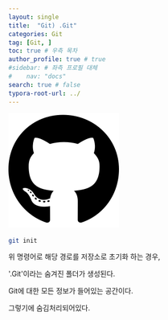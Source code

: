 ```yaml
---
layout: single
title:  "Git) .Git"
categories: Git
tag: [Git, ]
toc: true # 우측 목차
author_profile: true # true
#sidebar: # 좌측 프로필 대체
#    nav: "docs"
search: true # false
typora-root-url: ../
---
```


![img](/images/2025-01-09-back018/img.png)

``` bash
git init
```

위 명령어로 해당 경로를 저장소로 초기화 하는 경우,

 

'.Git'이라는 숨겨진 폴더가 생성된다.

 

Git에 대한 모든 정보가 들어있는 공간이다.

그렇기에 숨김처리되어있다.